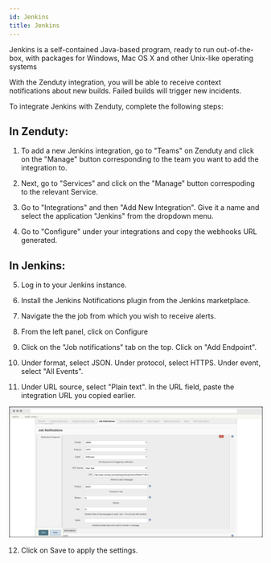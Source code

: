 ```yaml
---
id: Jenkins
title: Jenkins
---
```

Jenkins is a self-contained Java-based program, ready to run out-of-the-box, with packages for Windows, Mac OS X and other Unix-like operating systems

With the Zenduty integration, you will be able to receive context notifications about new builds. Failed builds will trigger new incidents.

To integrate Jenkins with Zenduty, complete the following steps:

## In Zenduty:

1. To add a new Jenkins integration, go to "Teams" on Zenduty and click on the "Manage" button corresponding to the team you want to add the integration to.

2. Next, go to "Services" and click on the "Manage" button correspoding to the relevant Service.

3. Go to "Integrations" and then "Add New Integration". Give it a name and select the application "Jenkins" from the dropdown menu.

4. Go to "Configure" under your integrations and copy the webhooks URL generated.

## In Jenkins:

5. Log in to your Jenkins instance. 

6. Install the Jenkins Notifications plugin from the Jenkins marketplace.

7. Navigate the the job from which you wish to receive alerts.

8. From the left panel, click on Configure

9. Click on the "Job notifications" tab on the top. Click on "Add Endpoint".

10. Under format, select JSON. Under protocol, select HTTPS. Under event, select "All Events".

11. Under URL source, select "Plain text". In the URL field, paste the integration URL you copied earlier.

![](/img/Integrations/Jenkins/1.png)

12. Click on Save to apply the settings.

